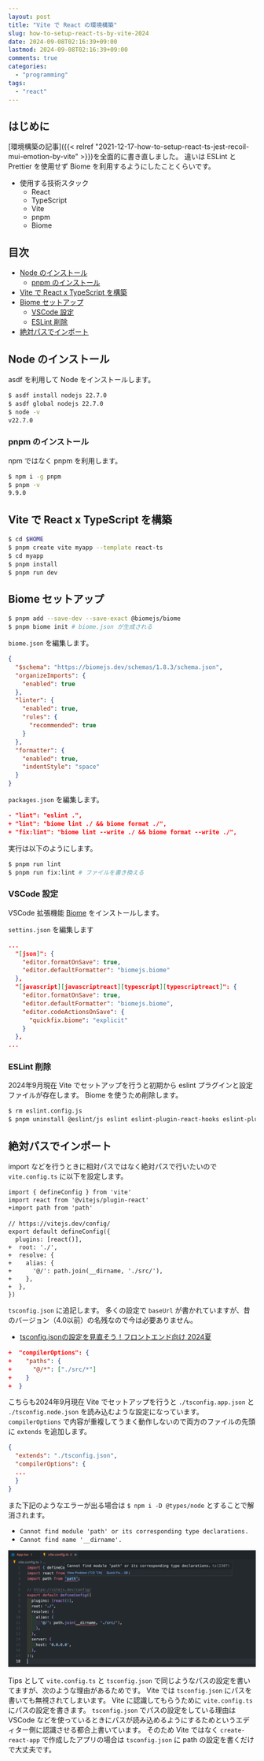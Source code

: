 ```yaml
---
layout: post
title: "Vite で React の環境構築"
slug: how-to-setup-react-ts-by-vite-2024
date: 2024-09-08T02:16:39+09:00
lastmod: 2024-09-08T02:16:39+09:00
comments: true
categories:
  - "programming"
tags:
  - "react"
---
```


## はじめに

[環境構築の記事]({{< relref "2021-12-17-how-to-setup-react-ts-jest-recoil-mui-emotion-by-vite" >}})を全面的に書き直しました。
違いは ESLint と Prettier を使用せず Biome を利用するようにしたことくらいです。

- 使用する技術スタック
  - React
  - TypeScript
  - Vite
  - pnpm
  - Biome


## 目次

- [Node のインストール](#node-のインストール)
  - [pnpm のインストール](#pnpm-のインストール)
- [Vite で React x TypeScript を構築](#vite-で-react-x-typescript-を構築)
- [Biome セットアップ](#biome-セットアップ)
  - [VSCode 設定](#vscode-設定)
  - [ESLint 削除](#eslint-削除)
- [絶対パスでインポート](#絶対パスでインポート)


## Node のインストール

asdf を利用して Node をインストールします。

```bash
$ asdf install nodejs 22.7.0
$ asdf global nodejs 22.7.0
$ node -v
v22.7.0
```

### pnpm のインストール

npm ではなく pnpm を利用します。

```bash
$ npm i -g pnpm
$ pnpm -v
9.9.0
```

## Vite で React x TypeScript を構築

```bash
$ cd $HOME
$ pnpm create vite myapp --template react-ts
$ cd myapp
$ pnpm install
$ pnpm run dev
```

## Biome セットアップ

```bash
$ pnpm add --save-dev --save-exact @biomejs/biome
$ pnpm biome init # biome.json が生成される
```

`biome.json` を編集します。

```json
{
  "$schema": "https://biomejs.dev/schemas/1.8.3/schema.json",
  "organizeImports": {
    "enabled": true
  },
  "linter": {
    "enabled": true,
    "rules": {
      "recommended": true
    }
  },
  "formatter": {
    "enabled": true,
    "indentStyle": "space"
  }
}
```

`packages.json` を編集します。

```json
- "lint": "eslint .",
+ "lint": "biome lint ./ && biome format ./",
+ "fix:lint": "biome lint --write ./ && biome format --write ./",
```

実行は以下のようにします。

```bash
$ pnpm run lint
$ pnpm run fix:lint # ファイルを書き換える
```

### VSCode 設定

VSCode 拡張機能 [Biome](https://marketplace.visualstudio.com/items?itemName=biomejs.biome) をインストールします。

`settins.json` を編集します

```json
...
  "[json]": {
    "editor.formatOnSave": true,
    "editor.defaultFormatter": "biomejs.biome"
  },
  "[javascript][javascriptreact][typescript][typescriptreact]": {
    "editor.formatOnSave": true,
    "editor.defaultFormatter": "biomejs.biome",
    "editor.codeActionsOnSave": {
      "quickfix.biome": "explicit"
    }
  },
...
```

### ESLint 削除

2024年9月現在 Vite でセットアップを行うと初期から eslint プラグインと設定ファイルが存在します。
Biome を使うため削除します。

```bash
$ rm eslint.config.js
$ pnpm uninstall @eslint/js eslint eslint-plugin-react-hooks eslint-plugin-react-refresh typescript-eslint
```


## 絶対パスでインポート

import などを行うときに相対パスではなく絶対パスで行いたいので `vite.config.ts` に以下を設定します。

```
import { defineConfig } from 'vite'
import react from '@vitejs/plugin-react'
+import path from 'path'

// https://vitejs.dev/config/
export default defineConfig({
  plugins: [react()],
+  root: './',
+  resolve: {
+    alias: {
+      '@/': path.join(__dirname, './src/'),
+    },
+  },
})
```

`tsconfig.json` に追記します。
多くの設定で `baseUrl` が書かれていますが、昔のバージョン（4.0以前）の名残なので今は必要ありません。

- [tsconfig.jsonの設定を見直そう！フロントエンド向け 2024夏](https://speakerdeck.com/uhyo/tsconfig-dot-jsonnoshe-ding-wojian-zhi-sou-hurontoendoxiang-ke-2024xia)

```json
+  "compilerOptions": {
+    "paths": {
+      "@/*": ["./src/*"]
+    }
+  }
```

こちらも2024年9月現在 Vite でセットアップを行うと `./tsconfig.app.json` と `./tsconfig.node.json` を読み込むような設定になっています。
`compilerOptions` で内容が重複してうまく動作しないので両方のファイルの先頭に `extends` を追加します。

```json
{
  "extends": "./tsconfig.json",
  "compilerOptions": {
  ...
  }
}
```

また下記のようなエラーが出る場合は `$ npm i -D @types/node` とすることで解消されます。

- `Cannot find module 'path' or its corresponding type declarations.`
- `Cannot find name '__dirname'.`

![path-error](/images/2022/02/path-error.png)

Tips として `vite.config.ts` と `tsconfig.json` で同じようなパスの設定を書いてますが、次のような理由があるためです。
Vite では `tsconfig.json` にパスを書いても無視されてしまいます。
Vite に認識してもらうために `vite.config.ts` にパスの設定を書きます。
`tsconfig.json` でパスの設定をしている理由は VSCode などを使っているときにパスが読み込めるようにするためというエディター側に認識させる都合上書いています。
そのため Vite ではなく `create-react-app` で作成したアプリの場合は `tsconfig.json` に path の設定を書くだけで大丈夫です。
